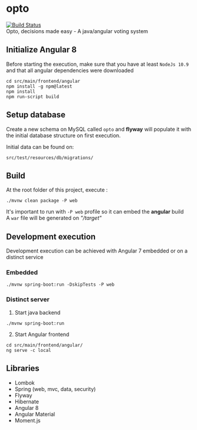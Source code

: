 # opto
[![Build Status](https://travis-ci.org/llicursi/opto.svg?branch=master)](https://travis-ci.org/llicursi/opto)  
Opto, decisions made easy - A java/angular voting system

## Initialize Angular 8
Before starting the execution, make sure that you have at least `NodeJs 10.9` and that all angular dependencies were downloaded
```
cd src/main/frontend/angular
npm install -g npm@latest
npm install
npm run-script build
``` 

## Setup database
Create a new schema on MySQL called `opto` and **flyway** will populate it with 
the initial database structure on first execution. 

Initial data can be found on:
```
src/test/resources/db/migrations/
```

## Build
At the root folder of this project, execute : 
```
./mvnw clean package -P web
``` 
It's important to run with `-P web` profile so it can embed the **angular** build   
A `war` file will be generated on *"/target"*
 
## Development execution 
Development execution can be achieved with Angular 7 embedded or on a distinct service

### Embedded
```
./mvnw spring-boot:run -DskipTests -P web
```

### Distinct server
1. Start java backend
```
./mvnw spring-boot:run 
```
2. Start Angular frontend
```
cd src/main/frontend/angular/
ng serve -c local
```

## Libraries

 - Lombok
 - Spring (web, mvc, data, security)
 - Flyway
 - Hibernate
 - Angular 8
 - Angular Material
 - Moment.js
 
